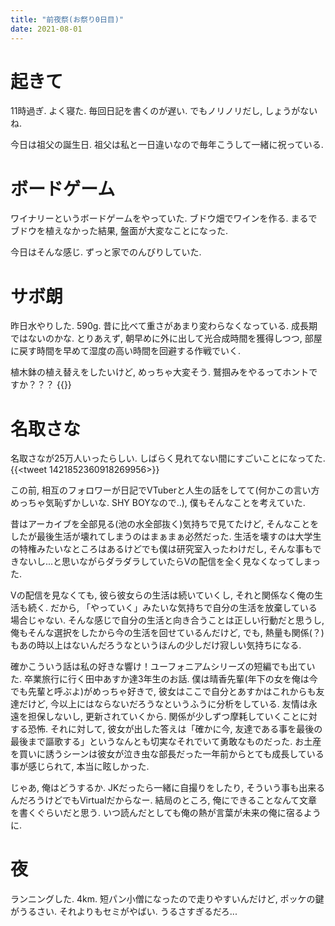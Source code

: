 ```yaml
---
title: "前夜祭(お祭り0日目)"
date: 2021-08-01
---
```


# 起きて
11時過ぎ. よく寝た. 毎回日記を書くのが遅い. でもノリノリだし, しょうがないね.

今日は祖父の誕生日. 祖父は私と一日違いなので毎年こうして一緒に祝っている.

# ボードゲーム
ワイナリーというボードゲームをやっていた. ブドウ畑でワインを作る. まるでブドウを植えなかった結果, 盤面が大変なことになった.

今日はそんな感じ. ずっと家でのんびりしていた.

# サボ朗
昨日水やりした. 590g. 昔に比べて重さがあまり変わらなくなっている. 成長期ではないのかな. とりあえず, 朝早めに外に出して光合成時間を獲得しつつ, 部屋に戻す時間を早めて湿度の高い時間を回避する作戦でいく.

植木鉢の植え替えをしたいけど, めっちゃ大変そう. 鷲掴みをやるってホントですか？？？
{{<youtube EL5LAoFrZNA>}}
# 名取さな
名取さなが25万人いったらしい. しばらく見れてない間にすごいことになってた.
{{<tweet 1421852360918269956>}}

この前, 相互のフォロワーが日記でVTuberと人生の話をしてて(何かこの言い方めっちゃ気恥ずかしいな. SHY BOYなので..), 僕もそんなことを考えていた.

昔はアーカイブを全部見る(池の水全部抜く)気持ちで見てたけど, そんなことをしたが最後生活が壊れてしまうのはまぁまぁ必然だった. 生活を壊すのは大学生の特権みたいなところはあるけどでも僕は研究室入ったわけだし, そんな事もできないし...と思いながらダラダラしていたらVの配信を全く見なくなってしまった.

Vの配信を見なくても, 彼ら彼女らの生活は続いていくし, それと関係なく俺の生活も続く. だから, 「やっていく」みたいな気持ちで自分の生活を放棄している場合じゃない.
そんな感じで自分の生活と向き合うことは正しい行動だと思うし, 俺もそんな選択をしたから今の生活を回せているんだけど, でも, 熱量も関係(？)もあの時以上はないんだろうなというほんの少しだけ寂しい気持ちになる.

確かこういう話は私の好きな響け！ユーフォニアムシリーズの短編でも出ていた. 卒業旅行に行く田中あすか達3年生のお話. 僕は晴香先輩(年下の女を俺は今でも先輩と呼ぶよ)がめっちゃ好きで, 彼女はここで自分とあすかはこれからも友達だけど, 今以上にはならないだろうなというふうに分析をしている. 友情は永遠を担保しないし, 更新されていくから.
関係が少しずつ摩耗していくことに対する恐怖. それに対して, 彼女が出した答えは「確かに今, 友達である事を最後の最後まで謳歌する」というなんとも切実なそれでいて勇敢なものだった. お土産を買いに誘うシーンは彼女が泣き虫な部長だった一年前からとても成長している事が感じられて, 本当に眩しかった.

じゃあ, 俺はどうするか. JKだったら一緒に自撮りをしたり, そういう事も出来るんだろうけどでもVirtualだからなー. 結局のところ, 俺にできることなんて文章を書くぐらいだと思う. いつ読んだとしても俺の熱が言葉が未来の俺に宿るように.

# 夜
ランニングした. 4km. 短パン小僧になったので走りやすいんだけど, ポッケの鍵がうるさい. それよりもセミがやばい. うるさすぎるだろ...